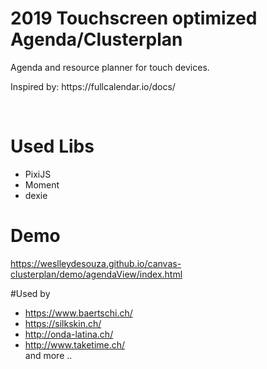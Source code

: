 # 2019 Touchscreen optimized Agenda/Clusterplan
Agenda and resource planner for touch devices.
<br>
<p>Inspired by:
https://fullcalendar.io/docs/
  </p>
<br>

# Used Libs
- PixiJS
- Moment
- dexie

# Demo
https://weslleydesouza.github.io/canvas-clusterplan/demo/agendaView/index.html

#Used by
- https://www.baertschi.ch/
- https://silkskin.ch/
- http://onda-latina.ch/
- http://www.taketime.ch/ <br>
and more ..
